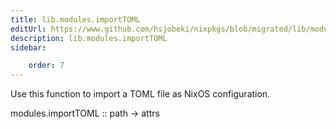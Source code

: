 ```yaml
---
title: lib.modules.importTOML
editUrl: https://www.github.com/hsjobeki/nixpkgs/blob/migrated/lib/modules.nix#L1327C16
description: lib.modules.importTOML
sidebar:

    order: 7
---
```


Use this function to import a TOML file as NixOS configuration.

modules.importTOML :: path -> attrs



